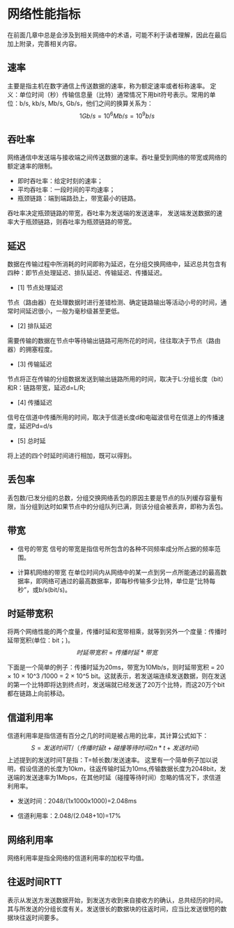 # 网络性能指标 #

在前面几章中总是会涉及到相关网络中的术语，可能不利于读者理解，因此在最后加上附录，完善相关内容。

## 速率 ##

主要是指主机在数字通信上传送数据的速率，称为额定速率或者标称速率。
定义：单位时间（秒）传输信息量（比特）通常情况下用bit符号表示。常用的单位：b/s, kb/s, Mb/s, Gb/s，他们之间的换算关系为：
$$
1Gb/s = 10^6 Mb/s = 10^9 b/s
$$


## 吞吐率 ##

网络通信中发送端与接收端之间传送数据的速率。吞吐量受到网络的带宽或网络的额定速率的限制。

- 即时吞吐率：给定时刻的速率；
- 平均吞吐率：一段时间的平均速率；
- 瓶颈链路：端到端路劲上，带宽最小的链路。

吞吐率决定瓶颈链路的带宽，吞吐率为发送端的发送速率， 发送端发送数据的速率大于瓶颈链路，则吞吐率为瓶颈链路的带宽。

## 延迟 ##

数据在传输过程中所消耗的时间即称为延迟，在分组交换网络中，延迟总共包含有四种：即节点处理延迟、排队延迟、传输延迟、传播延迟。

- [1] 节点处理延迟

节点（路由器）在处理数据时进行差错检测、确定链路输出等活动小号的时间，通常时间延迟很小，一般为毫秒级甚至更低。

- [2] 排队延迟

需要传输的数据在节点中等待输出链路可用所花的时间，往往取决于节点（路由器）的拥塞程度。

- [3] 传输延迟

节点将正在传输的分组数据发送到输出链路所用的时间，取决于L:分组长度（bit）和R：链路带宽，延迟d=L/R;

- [4] 传播延迟

信号在信道中传播所用的时间，取决于信道长度d和电磁波信号在信道上的传播速度，延迟Pd=d/s

- [5] 总时延

将上述的四个时延时间进行相加，既可以得到。

## 丢包率 ##

丢包数/已发分组的总数，分组交换网络丢包的原因主要是节点的队列缓存容量有限，当分组到达时如果节点中的分组队列已满，则该分组会被丢弃，即称为丢包。

## 带宽 ##

- 信号的带宽
信号的带宽是指信号所包含的各种不同频率成分所占据的频率范围。

- 计算机网络的带宽
在单位时间内从网络中的某一点到另一点所能通过的最高数据率，即网络可通过的最高数据率，即每秒传输多少比特，单位是“比特每秒”，或b/s(bit/s)。

## 时延带宽积 ##

将两个网络性能的两个度量，传播时延和宽带相乘，就等到另外一个度量：传播时延带宽积(单位：bit；)。
$$时延带宽积=传播时延*带宽$$  

下面是一个简单的例子：传播时延为20ms，带宽为10Mb/s，则时延带宽积 = 20 × 10 × 10^3 /1000 = 2 × 10^5 bit。这就表示，若发送端连续发送数据，则在发送的第一个比特即将达到终点时，发送端就已经发送了20万个比特，而这20万个bit都在链路上向前移动。

## 信道利用率 ##

信道利用率是指信道有百分之几的时间是被占用的比率，其计算公式如下：
$$
S=发送时间T /（传播时延t+碰撞等待时间2n*t+发送时间）
$$
上述提到的发送时间T是指：T=帧长数/发送速率。
这里有一个简单例子加以说明，假设信道的长度为10km，往返传输时延为10ms,传输数据长度为2048bit，发送端的发送速率为1Mbps，在其他时延（碰撞等待时间）忽略的情况下，求信道利用率。

- 发送时间：2048/(1x1000x1000)=2.048ms

- 信道利用率：2.048/(2.048+10)=17%

## 网络利用率 ##

网络利用率是指全网络的信道利用率的加权平均值。

## 往返时间RTT ##

表示从发送方发送数据开始，到发送方收到来自接收方的确认，总共经历的时间。
其与所发送的分组长度有关。发送很长的数据块的往返时间，应当比发送很短的数据块往返时间要多。
